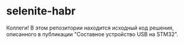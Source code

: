 # selenite-habr
Коллеги! В этом репозитории находится исходный код решения, описанного в публикации "Составное устройство USB на STM32".
